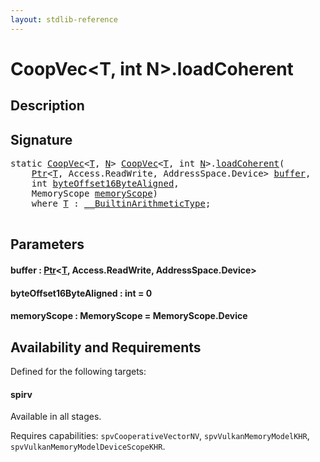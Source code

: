 ```yaml
---
layout: stdlib-reference
---
```


# CoopVec\<T, int N\>\.loadCoherent

## Description





## Signature 

<pre>
<span class='code_keyword'>static</span> <a href="index.html" class="code_type">CoopVec</a>&lt;<a href="index.html#typeparam-T" class="code_type">T</a>, <a href="index.html#decl-N" class="code_var">N</a>&gt; <a href="index.html" class="code_type">CoopVec</a>&lt;<a href="index.html#typeparam-T" class="code_type">T</a>, <span class="code_keyword">int</span> <a href="index.html#decl-N" class="code_var">N</a>&gt;.<a href="loadcoherent-4.html">loadCoherent</a>(
    <a href="../ptr-0/index.html" class="code_type">Ptr</a>&lt;<a href="index.html#typeparam-T" class="code_type">T</a>, Access.ReadWrite, AddressSpace.Device&gt; <a href="loadcoherent-4.html#decl-buffer" class="code_param">buffer</a>,
    <span class="code_keyword">int</span> <a href="loadcoherent-4.html#decl-byteOffset16ByteAligned" class="code_param">byteOffset16ByteAligned</a>,
    MemoryScope <a href="loadcoherent-4.html#decl-memoryScope" class="code_param">memoryScope</a>)
    <span class='code_keyword'>where</span> <a href="index.html#typeparam-T" class="code_type">T</a> : <a href="../../interfaces/0_builtinarithmetictype-029j/index.html" class="code_type">__BuiltinArithmeticType</a>;

</pre>

## Parameters

####  <a id="decl-buffer"></a>buffer  : [Ptr](../ptr-0/index.html)\<[T](../ptr-0/index.html#typeparam-T), Access\.ReadWrite, AddressSpace\.Device\>
####  <a id="decl-byteOffset16ByteAligned"></a>byteOffset16ByteAligned  : int = 0
####  <a id="decl-memoryScope"></a>memoryScope  : MemoryScope = MemoryScope\.Device

## Availability and Requirements

Defined for the following targets:

#### spirv
Available in all stages.

Requires capabilities: `spvCooperativeVectorNV`, `spvVulkanMemoryModelKHR`, `spvVulkanMemoryModelDeviceScopeKHR`.


